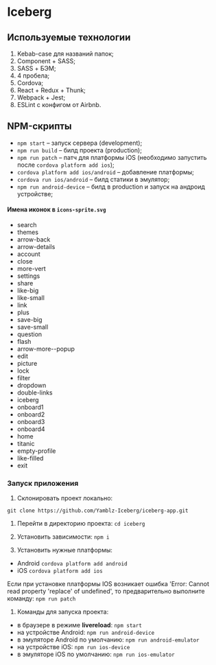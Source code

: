 # Iceberg

## Используемые технологии

1. Kebab-case для названий папок;
1. Component + SASS;
1. SASS + БЭМ;
1. 4 пробела;
1. Cordova;
1. React + Redux + Thunk;
1. Webpack + Jest;
1. ESLint с конфигом от Airbnb.

## NPM-скрипты

- `npm start` – запуск сервера (development);
- `npm run build` – билд проекта (production);
- `npm run patch` – патч для платформы iOS (необходимо запустить после `cordova platform add ios`);
- `cordova platform add ios/android` – добавление платформы;
- `cordova run ios/android` – билд статики в эмулятор;
- `npm run android-device` – билд в production и запуск на андроид устройстве;

#### Имена иконок в `icons-sprite.svg`
- search
- themes
- arrow-back
- arrow-details
- account
- close
- more-vert
- settings
- share
- like-big
- like-small
- link
- plus
- save-big
- save-small
- question
- flash
- arrow-more--popup
- edit
- picture
- lock
- filter
- dropdown
- double-links
- iceberg
- onboard1
- onboard2
- onboard3
- onboard4
- home
- titanic
- empty-profile
- like-filled
- exit


### Запуск приложения

1. Склонировать проект локально:

`git clone https://github.com/Yamblz-Iceberg/iceberg-app.git`

1. Перейти в директорию проекта: `cd iceberg`

1. Установить зависимости: `npm i`

1. Установить нужные платформы: 
- Android `cordova platform add android`
- iOS `cordova platform add ios`

Если при установке платформы IOS возникает ошибка 'Error: Cannot read property 'replace' of undefined', то предварительно выполните команду: `npm run patch`

1. Команды для запуска проекта:
- в браузере в режиме **livereload**: `npm start`
- на устройстве Android: `npm run android-device`
- в эмуляторе Android по умолчанию: `npm run android-emulator`
- на устройстве iOS: `npm run ios-device`
- в эмуляторе iOS по умолчанию: `npm run ios-emulator`
